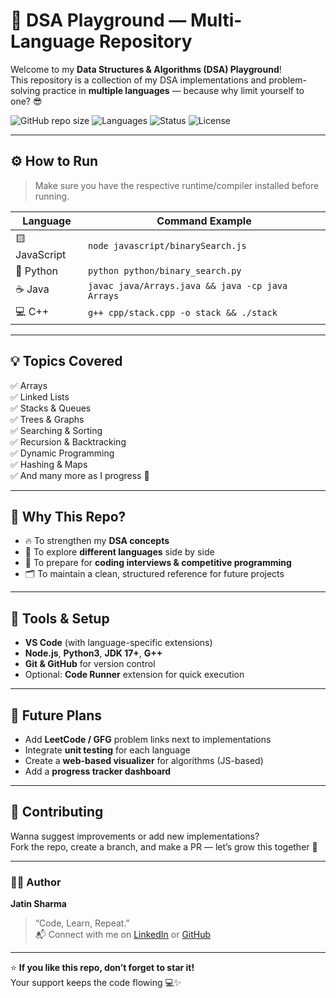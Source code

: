 # 🚀 DSA Playground — Multi-Language Repository

Welcome to my **Data Structures & Algorithms (DSA) Playground**!  
This repository is a collection of my DSA implementations and problem-solving practice in **multiple languages** — because why limit yourself to one? 😎  

![GitHub repo size](https://img.shields.io/github/repo-size/<your-username>/dsa-playground?color=blue&style=for-the-badge)
![Languages](https://img.shields.io/badge/Code-JavaScript%20|%20Python%20|%20Java%20|%20C++-yellow?style=for-the-badge)
![Status](https://img.shields.io/badge/Status-Active-success?style=for-the-badge)
![License](https://img.shields.io/badge/license-MIT-lightgrey?style=for-the-badge)


---

## ⚙️ How to Run

> Make sure you have the respective runtime/compiler installed before running.

| Language     | Command Example |
|---------------|----------------|
| 🟨 JavaScript | `node javascript/binarySearch.js` |
| 🐍 Python     | `python python/binary_search.py` |
| ☕ Java        | `javac java/Arrays.java && java -cp java Arrays` |
| 💻 C++         | `g++ cpp/stack.cpp -o stack && ./stack` |

---

## 💡 Topics Covered

✅ Arrays  
✅ Linked Lists  
✅ Stacks & Queues  
✅ Trees & Graphs  
✅ Searching & Sorting  
✅ Recursion & Backtracking  
✅ Dynamic Programming  
✅ Hashing & Maps  
✅ And many more as I progress 🚀  

---

## 🌈 Why This Repo?

- 🔥 To strengthen my **DSA concepts**
- 🧩 To explore **different languages** side by side
- 🧠 To prepare for **coding interviews & competitive programming**
- 🗂 To maintain a clean, structured reference for future projects

---

## 🧰 Tools & Setup

- **VS Code** (with language-specific extensions)
- **Node.js**, **Python3**, **JDK 17+**, **G++**
- **Git & GitHub** for version control
- Optional: **Code Runner** extension for quick execution

---

## 💬 Future Plans

- Add **LeetCode / GFG** problem links next to implementations  
- Integrate **unit testing** for each language  
- Create a **web-based visualizer** for algorithms (JS-based)  
- Add a **progress tracker dashboard**  

---

## 🌟 Contributing

Wanna suggest improvements or add new implementations?  
Fork the repo, create a branch, and make a PR — let’s grow this together 💪  

---

### 👨‍💻 Author

**Jatin Sharma**  
> “Code, Learn, Repeat.”  
📬 Connect with me on [LinkedIn](https://www.linkedin.com/in/jatin-sharma-92418a291/) or [GitHub](https://github.com/jatinsharma13eng)  

---

⭐ **If you like this repo, don’t forget to star it!**  
Your support keeps the code flowing 💻✨

